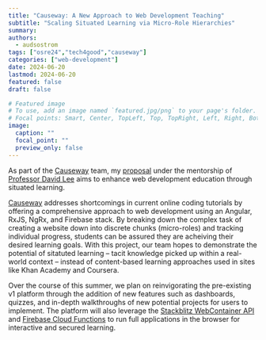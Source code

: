 ```yaml
---
title: "Causeway: A New Approach to Web Development Teaching"
subtitle: "Scaling Situated Learning via Micro-Role Hierarchies"
summary:
authors: 
  - audsostrom
tags: ["osre24","tech4good","causeway"]
categories: ["web-development"]
date: 2024-06-20
lastmod: 2024-06-20
featured: false
draft: false

# Featured image
# To use, add an image named `featured.jpg/png` to your page's folder.
# Focal points: Smart, Center, TopLeft, Top, TopRight, Left, Right, BottomLeft, Bottom, BottomRight.
image:
  caption: ""
  focal_point: ""
  preview_only: false
---
```


As part of the [Causeway](/project/osre24/ucsc/causeway) team, my [proposal](https://docs.google.com/document/d/e/2PACX-1vRghWCQ1QkuRPh2NDllLgEzXwVXvOXZ-8K3B32ItcrtCY19pFhKGV4x53JHGXoHsEhi1PzsOfs35Uf3/pub) under the mentorship of [Professor David Lee](https://ucsc-ospo.github.io/author/david-lee/) aims to enhance web development education through situated learning.

[Causeway](https://tech4good.soe.ucsc.edu/assets/docs/chi-2019-ca.pdf) addresses shortcomings in current online coding tutorials by offering a comprehensive approach to web development using an Angular, RxJS, NgRx, and Firebase stack. By breaking down the complex task of creating a website down into discrete chunks (micro-roles) and tracking individual progress, students can be assured they are acheiving their desired learning goals. With this project, our team hopes to demonstrate the potential of sitatuted learning – tacit knowledge picked up within a real-world context – instead of content-based learning approaches used in sites like Khan Academy and Coursera.

Over the course of this summer, we plan on reinvigorating the pre-existing v1 platform through the addition of new features such as dashboards, quizzes, and in-depth walkthroughs of new potential projects for users to implement. The platform will also leverage the [Stackblitz WebContainer API](https://developer.stackblitz.com/platform/api/webcontainer-api) and [Firebase Cloud Functions](https://firebase.google.com/docs/functions) to run full applications in the browser for interactive and secured learning.


